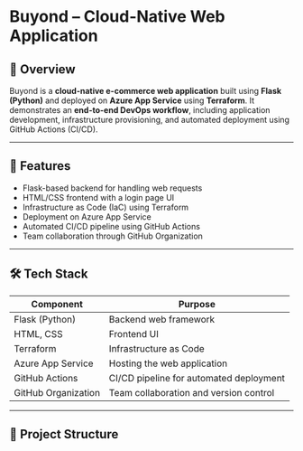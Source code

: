 # Buyond – Cloud-Native Web Application

## 📌 Overview
Buyond is a **cloud-native e-commerce web application** built using **Flask (Python)** and deployed on **Azure App Service** using **Terraform**. It demonstrates an **end-to-end DevOps workflow**, including application development, infrastructure provisioning, and automated deployment using GitHub Actions (CI/CD).

---

## 🚀 Features
- Flask-based backend for handling web requests  
- HTML/CSS frontend with a login page UI  
- Infrastructure as Code (IaC) using Terraform  
- Deployment on Azure App Service  
- Automated CI/CD pipeline using GitHub Actions  
- Team collaboration through GitHub Organization  

---

## 🛠️ Tech Stack
| Component           | Purpose                                    |
|----------------------|--------------------------------------------|
| Flask (Python)      | Backend web framework                      |
| HTML, CSS           | Frontend UI                                |
| Terraform           | Infrastructure as Code                     |
| Azure App Service   | Hosting the web application                |
| GitHub Actions      | CI/CD pipeline for automated deployment     |
| GitHub Organization | Team collaboration and version control     |

---

## 📂 Project Structure
